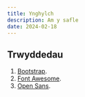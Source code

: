 ```yaml
---
title: Ynghylch
description: Am y safle
date: 2024-02-18
---
```


## Trwyddedau

1. [Bootstrap](/../bootstrap/Bootstrap_LICENSE.txt).
2. [Font Awesome](/../fontawesome/Font_Awesome_6_Free_LICENSE.txt).
3. [Open Sans](/../fonts/Open_Sans_Apache_License.txt).